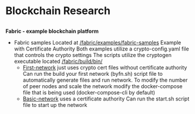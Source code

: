 # Blockchain Research

## 
__Fabric - example blockchain platform__
* Fabric samples
   Located at [/fabric/examples/fabric-samples](https://github.com/odu-vmasc/Blockchain/tree/master/fabric/examples/fabric-samples)
   Example with Certificate Authority
   Both examples utilize a crypto-config.yaml file that controls the crypto settings
   The scripts utilize the cryptogen executable located [/fabric/build/bin/](https://github.com/odu-vmasc/Blockchain/tree/master/fabric/build/bin)
   * [First-network](https://github.com/odu-vmasc/Blockchain/tree/master/fabric/examples/fabric-samples/first-network) just uses crypto cert files without certificate authority
   Can run the build your first network (byfn.sh) script file to automatically generate files and run network.
   To modify the number of peer nodes and scale the network modify the docker-compose file that is being used (docker-compose-cli by default)
   * [Basic-network](https://github.com/odu-vmasc/Blockchain/tree/master/fabric/examples/fabric-samples/basic-network) uses a certificate authority
   Can run the start.sh script file to start up the network

